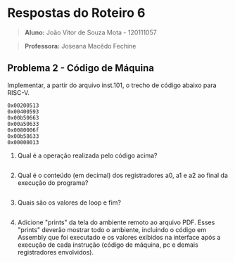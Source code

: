 # Respostas do Roteiro 6 

>**Aluno:** João Vitor de Souza Mota - 120111057

>**Professora:** Joseana Macêdo Fechine

## Problema 2 - Código de Máquina

Implementar, a partir do arquivo inst.101, o trecho de código abaixo para RISC-V.

```
0x00200513
0x00400593
0x00b50663
0x00a50633
0x0080006f
0x00b58633
0x00000013
```

1. Qual é a operação realizada pelo código acima?

```

```

2. Qual é o conteúdo (em decimal) dos registradores a0, a1 e a2 ao final da execução do programa?

```

```

3. Quais são os valores de loop e fim?

```

```

4. Adicione "prints" da tela do ambiente remoto ao arquivo PDF. Esses "prints" deverão mostrar todo o ambiente, incluindo o código em Assembly que foi executado e os valores exibidos na interface após a execução de cada instrução (código de máquina, pc e demais registradores envolvidos).

```

```

